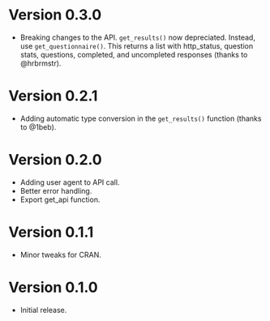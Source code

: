# Version 0.3.0
  * Breaking changes to the API. `get_results()` now depreciated. 
  Instead, use `get_questionnaire()`. This returns a list with http_status, 
    question stats, questions, completed, and uncompleted responses (thanks to @hrbrmstr).

# Version 0.2.1
  * Adding automatic type conversion in the `get_results()` function (thanks to @1beb).

# Version 0.2.0
  * Adding user agent to API call.
  * Better error handling.
  * Export get_api function.

# Version 0.1.1
  * Minor tweaks for CRAN.

# Version 0.1.0
  * Initial release.
